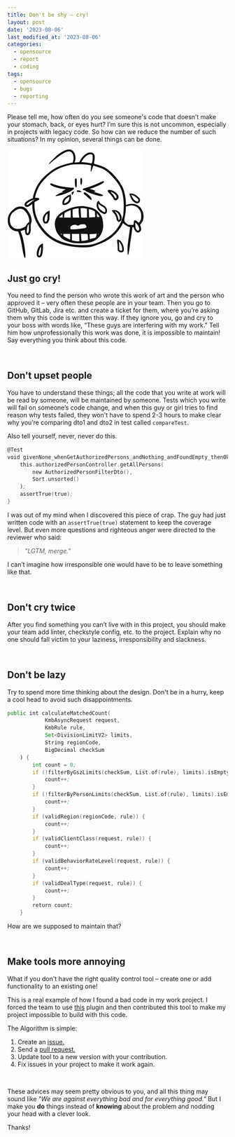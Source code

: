 ```yaml
---
title: Don't be shy – cry!
layout: post
date: '2023-08-06'
last_modified_at: '2023-08-06'
categories:
  - opensource
  - report
  - coding
tags:
  - opensource
  - bugs
  - reporting
---
```


Please tell me, how often do you see someone's code that doesn’t make your stomach, back, or eyes hurt? I’m sure this is not uncommon, especially in projects with legacy code. So how can we reduce the number of such situations? In my opinion, several things can be done.

<img weight="520" title="Crying guy" alt="Crying guy" src="/assets/images/crying-guy.jpeg">

## Just go cry!
You need to find the person who wrote this work of art and the person who approved it –
very often these people are in your team.
Then you go to GitHub, GitLab, Jira etc. and create a ticket for them,
where you’re asking them why this code is written this way.
If they ignore you, go and cry to your boss with words like,
“These guys are interfering with my work.”
Tell him how unprofessionally this work was done, it is impossible to maintain!
Say everything you think about this code.

<br/>

## Don't upset people
You have to understand these things;
all the code that you write at work will be read by someone, will be maintained by someone.
Tests which you write will fail on someone’s code change, 
and when this guy or girl tries to find reason why tests failed, they won't have
to spend 2-3 hours to make clear why you’re comparing dto1 and dto2 in test called `compareTest`.

Also tell yourself, never, never do this.
```asm
@Test
void givenNone_whenGetAuthorizedPersons_andNothing_andFoundEmpty_thenOk() {
    this.authorizedPersonController.getAllPersons(
        new AuthorizedPersonFilterDto(),
        Sort.unsorted()
    );
    assertTrue(true);
}
```
I was out of my mind when I discovered this piece of crap.
The guy had just written code with an `assertTrue(true)` statement to keep the coverage level.
But even more questions and righteous anger were directed to the reviewer who said:

> _"LGTM, merge."_

I can’t imagine how irresponsible one would have to be to leave something like that.

<br/>

## Don't cry twice

After you find something you can’t live with in this project,
you should make your team add linter, checkstyle config, etc. to the project.
Explain why no one should fall victim to your laziness, irresponsibility and slackness.

<br/>

## Don't be lazy

Try to spend more time thinking about the design.
Don't be in a hurry, keep a cool head to avoid such disappointments.
```asm
public int calculateMatchedCount(
            KmbAsyncRequest request,
            KmbRule rule,
            Set<DivisionLimitV2> limits,
            String regionCode,
            BigDecimal checkSum
    ) {
        int count = 0;
        if (!filterByGszLimits(checkSum, List.of(rule), limits).isEmpty()) {
            count++;
        }
        if (!filterByPersonLimits(checkSum, List.of(rule), limits).isEmpty()) {
            count++;
        }
        if (validRegion(regionCode, rule)) {
            count++;
        }
        if (validClientClass(request, rule)) {
            count++;
        }
        if (validBehaviorRateLevel(request, rule)) {
            count++;
        }
        if (validDealType(request, rule)) {
            count++;
        }
        return count;
    }
```
How are we supposed to maintain that?

<br/>

## Make tools more annoying

What if you don't have the right quality control tool –
create one or add functionality to an existing one!

This is a real example of how I found a bad code in my work project. 
I forced the team to use [this](https://github.com/volodya-lombrozo/jtcop/) plugin
and then contributed this tool to make my project impossible to build with this code.

The Algorithm is simple:
1. Create an [issue.](https://github.com/volodya-lombrozo/jtcop/issues/242)
2. Send a [pull request.](https://github.com/volodya-lombrozo/jtcop/pull/249)
3. Update tool to a new version with your contribution.
4. Fix issues in your project to make it work again.

<br/>

These advices may seem pretty obvious to you, 
and all this thing may sound like
_"We are against everything bad and for everything good."_
But I make
you **do** things instead of **knowing** about the problem
and nodding your head with a clever look.

Thanks!


